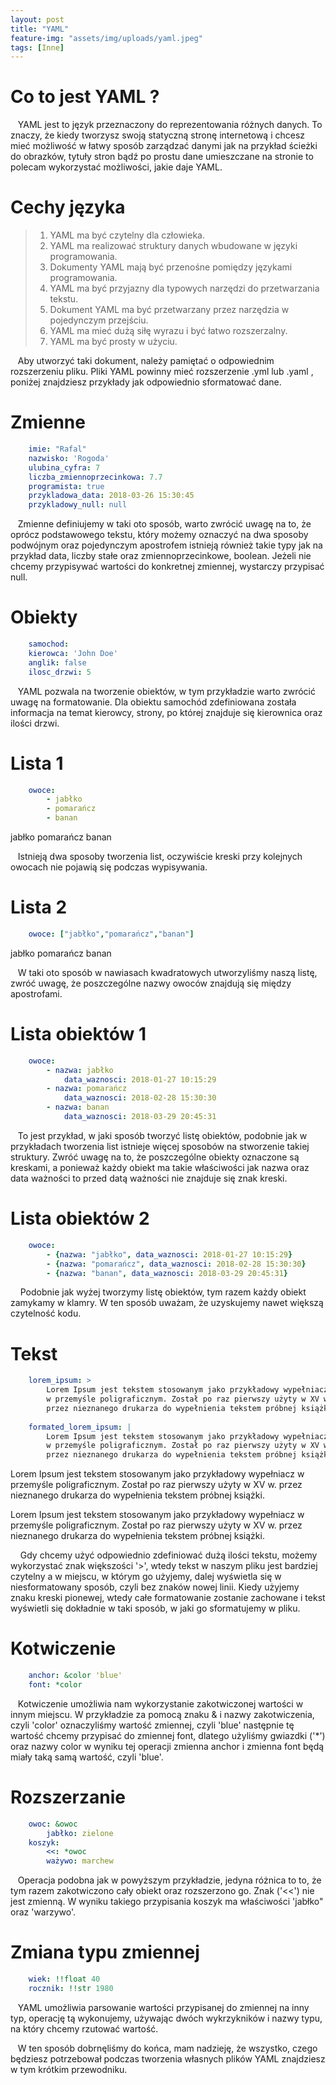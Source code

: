 ```yaml
---
layout: post
title: "YAML"
feature-img: "assets/img/uploads/yaml.jpeg"
tags: [Inne]
---
```


# Co to jest YAML ?


&nbsp;&nbsp;&nbsp;YAML jest to język przeznaczony do reprezentowania różnych danych. To znaczy, że kiedy tworzysz swoją statyczną stronę internetową i chcesz mieć możliwość w łatwy sposób zarządzać danymi jak na przykład ścieżki do obrazków, tytuły stron bądź po prostu dane umieszczane na stronie to polecam wykorzystać możliwości, jakie daje YAML.



# Cechy języka

<blockquote class="base-font-size">
    <ol>
        <li>
        YAML ma być czytelny dla człowieka.
        </li>
        <li>
        YAML ma realizować struktury danych wbudowane w języki programowania.
        </li>
        <li>
        Dokumenty YAML mają być przenośne pomiędzy językami programowania.
        </li>
        <li>
        YAML ma być przyjazny dla typowych narzędzi do przetwarzania tekstu.
        </li>
        <li>
        Dokument YAML ma być przetwarzany przez narzędzia w pojedynczym przejściu.
        </li>
        <li>
        YAML ma mieć dużą siłę wyrazu i być łatwo rozszerzalny.
        </li>
        <li>
        YAML ma być prosty w użyciu.
        </li>
    </ol>
</blockquote >


&nbsp;&nbsp;&nbsp;Aby utworzyć taki dokument, należy pamiętać o odpowiednim rozszerzeniu pliku. Pliki YAML powinny mieć rozszerzenie .yml lub .yaml , poniżej znajdziesz przykłady jak odpowiednio sformatować dane. 






# Zmienne

```yaml   
    imie: "Rafal"
    nazwisko: 'Rogoda'
    ulubina_cyfra: 7
    liczba_zmiennoprzecinkowa: 7.7
    programista: true
    przykladowa_data: 2018-03-26 15:30:45
    przykladowy_null: null
```




&nbsp;&nbsp;&nbsp;Zmienne definiujemy w taki oto sposób, warto zwrócić uwagę na to, że oprócz podstawowego tekstu, który możemy oznaczyć na dwa sposoby podwójnym oraz pojedynczym apostrofem istnieją również takie typy jak na przykład data, liczby stałe oraz zmiennoprzecinkowe, boolean. Jeżeli nie chcemy przypisywać wartości do konkretnej zmiennej, wystarczy przypisać null.






# Obiekty

```yaml 
    samochod:
    kierowca: 'John Doe'
    anglik: false
    ilosc_drzwi: 5
```



&nbsp;&nbsp;&nbsp;YAML pozwala na tworzenie obiektów, w tym przykładzie warto zwrócić uwagę na formatowanie. Dla obiektu samochód zdefiniowana została informacja na temat kierowcy, strony, po której znajduje się kierownica oraz ilości drzwi.








# Lista 1

```yaml 
    owoce:
        - jabłko
        - pomarańcz
        - banan
```
jabłko
pomarańcz
banan 



&nbsp;&nbsp;&nbsp;Istnieją dwa sposoby tworzenia list, oczywiście kreski przy kolejnych owocach nie pojawią się podczas wypisywania.







# Lista 2

```yaml 
    owoce: ["jabłko","pomarańcz","banan"]
```
jabłko
pomarańcz
banan 




&nbsp;&nbsp;&nbsp;W taki oto sposób w nawiasach kwadratowych utworzyliśmy naszą listę, zwróć uwagę, że poszczególne nazwy owoców znajdują się między apostrofami.







# Lista obiektów 1

```yaml
    owoce:
        - nazwa: jabłko
            data_waznosci: 2018-01-27 10:15:29
        - nazwa: pomarańcz
            data_waznosci: 2018-02-28 15:30:30
        - nazwa: banan
            data_waznosci: 2018-03-29 20:45:31
```




&nbsp;&nbsp;&nbsp;To jest przykład, w jaki sposób tworzyć listę obiektów, podobnie jak w przykładach tworzenia list istnieje więcej sposobów na stworzenie takiej struktury. Zwróć uwagę na to, że poszczególne obiekty oznaczone są kreskami, a ponieważ każdy obiekt ma takie właściwości jak nazwa oraz data ważności to przed datą ważności nie znajduje się znak kreski.







# Lista obiektów 2

```yaml     
    owoce:
        - {nazwa: "jabłko", data_waznosci: 2018-01-27 10:15:29}
        - {nazwa: "pomarańcz", data_waznosci: 2018-02-28 15:30:30}
        - {nazwa: "banan", data_waznosci: 2018-03-29 20:45:31}
```




&nbsp;&nbsp;&nbsp; Podobnie jak wyżej tworzymy listę obiektów, tym razem każdy obiekt zamykamy w klamry. W ten sposób uważam, że uzyskujemy nawet większą czytelność kodu.







# Tekst

```yaml     
    lorem_ipsum: >
        Lorem Ipsum jest tekstem stosowanym jako przykładowy wypełniacz 
        w przemyśle poligraficznym. Został po raz pierwszy użyty w XV w. 
        przez nieznanego drukarza do wypełnienia tekstem próbnej książki.
    
    formated_lorem_ipsum: |
        Lorem Ipsum jest tekstem stosowanym jako przykładowy wypełniacz
        w przemyśle poligraficznym. Został po raz pierwszy użyty w XV w. 
        przez nieznanego drukarza do wypełnienia tekstem próbnej książki.
```
        
Lorem Ipsum jest tekstem stosowanym jako przykładowy wypełniacz w przemyśle poligraficznym. Został po raz pierwszy użyty w XV w. przez nieznanego drukarza do wypełnienia tekstem próbnej książki.

Lorem Ipsum jest tekstem stosowanym jako przykładowy wypełniacz
w przemyśle poligraficznym. Został po raz pierwszy użyty w XV w. 
przez nieznanego drukarza do wypełnienia tekstem próbnej książki.



&nbsp;&nbsp;&nbsp; Gdy chcemy użyć odpowiednio zdefiniować dużą ilości tekstu, możemy wykorzystać znak większości '>', wtedy tekst w naszym pliku jest bardziej czytelny a w miejscu, w którym go użyjemy, dalej wyświetla się w niesformatowany sposób, czyli bez znaków nowej linii. Kiedy użyjemy znaku kreski pionewej, wtedy całe formatowanie zostanie zachowane i tekst wyświetli się dokładnie w taki sposób, w jaki go sformatujemy w pliku.






# Kotwiczenie

```yaml     
    anchor: &color 'blue'
    font: *color
```



&nbsp;&nbsp;&nbsp;Kotwiczenie umożliwia nam wykorzystanie zakotwiczonej wartości w innym miejscu. W przykładzie za pomocą znaku & i nazwy zakotwiczenia, czyli 'color' oznaczyliśmy wartość zmiennej, czyli 'blue' następnie tę wartość chcemy przypisać do zmiennej font, dlatego użyliśmy gwiazdki ('*') oraz nazwy color w wyniku tej operacji zmienna anchor i zmienna font będą miały taką samą wartość, czyli 'blue'.






# Rozszerzanie

```yaml     
    owoc: &owoc
        jabłko: zielone 
    koszyk:
        <<: *owoc
        ważywo: marchew
```



&nbsp;&nbsp;&nbsp;Operacja podobna jak w powyższym przykładzie, jedyna różnica to to, że tym razem zakotwiczono cały obiekt oraz rozszerzono go. Znak ('<<') nie jest zmienną. W wyniku takiego przypisania koszyk ma właściwości 'jabłko" oraz 'warzywo'.






# Zmiana typu zmiennej

```yaml
    wiek: !!float 40
    rocznik: !!str 1980
``` 


&nbsp;&nbsp;&nbsp;YAML umożliwia parsowanie wartości przypisanej do zmiennej na inny typ, operację tą wykonujemy, używając dwóch wykrzykników i nazwy typu, na który chcemy rzutować wartość.







&nbsp;&nbsp;&nbsp;W ten sposób dobrnęliśmy do końca, mam nadzieję, że wszystko, czego będziesz potrzebował podczas tworzenia własnych plików YAML znajdziesz w tym krótkim przewodniku.
